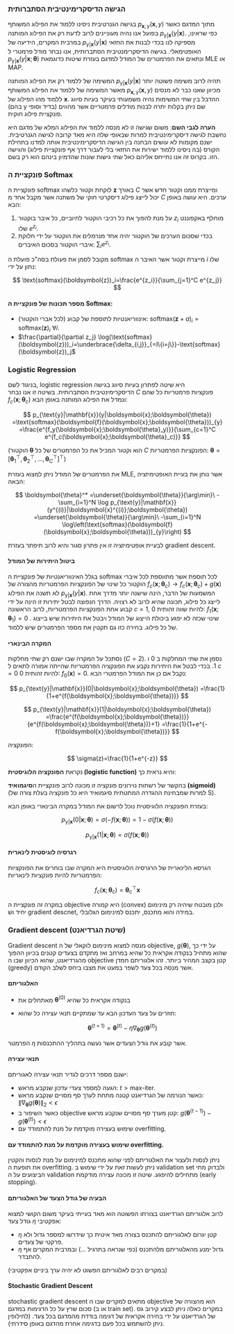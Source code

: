 ### הגישה הדיסקרימינטיבית הסתברותית

בגישה הגנרטיבית ניסינו ללמוד את הפילוג המשותף $p_{\mathbf{x},\text{y}}(\boldsymbol{x},y)$ מתוך המדגם כאשר בפועל אנו נהיה מעוניינים לרוב לדעת רק את הפילוג המותנה $p_{\text{y}|\mathbf{x}}(y|\boldsymbol{x})$. כפי שראינו, במרבית המקרים, הידיעה של $p_{\text{y}|\mathbf{x}}(y|\boldsymbol{x})$ מספיקה לנו בכדי לבנות את החזאי האופטימאלי. בגישה הדיסקרימנטיבית הסתברותית, אנו נבחר מודל פרמטרי ל $p_{\text{y}|\mathbf{x}}(y|\boldsymbol{x};\boldsymbol{\theta})$ ונתאים את הפרמטרים של המודל למדגם בעזרת שיטות כדוגמאת MLE או MAP.

המשימה של ללמוד רק את הפילוג המותנה $p_{\text{y}|\mathbf{x}}(y|\boldsymbol{x})$ תהיה לרוב משימה פשוטה יותר מאשר המשימה של ללמוד את הפילוג המשותף $p_{\mathbf{x},\text{y}}(\boldsymbol{x},y)$ מכיוון שאנו כבר לא מנסים ללמוד מהו הפילוג של $\mathbf{x}$. ההדבל בין שתי המשימות נהיה משמעותי בעיקר בעיות סיווג (בהם $\text{y}$ בדיד וסופי) שם ניתן בקלות יתרה לבנות מודלים פרמטריים אשר מהווים פונקציית פילוג חוקית.

**הערה לגבי השם**: משום שגישה זו לא מנסה ללמוד את הפילוג המלא של מדגם היא נחשבת לגישה דיסקרימינטיבית למרות שבאופי שלה היא מאד קרובה לגישה הגנרטיבית. ישנם מקומות לא עושים הבחנה בין הגישה הדיסקרימינטיבית אותה למדנו בתחילת הקורס (בה ניסינו ללמוד ישירות את החזאי בלי לעבור דרך אף פונקציית פילוג) והגישה הזו. בקרוס זה אנו נתייחס אליהם כאל שתי גישות שונות שהדמיון בינהם הוא רק בשם.

### פונקציית ה Softmax

פונקציית ה softmax לוקחת וקטור כלשהו $\boldsymbol{z}$ באורך $C$ ומייצרת ממנו וקטור חדש אשר יכול לייצג פילוג דיסקרטי חוקי של משתנה אשר מקבל אחד מ $C$ ערכים. היא עושה באופן הבא:

1. על מנת להפוך את כל רכיבי הוקטור לחיוביים, כל איבר בוקטור $z_i$ מוחלף באקפוננט שלו $e^{z_i}$.
2. בכדי שסכום הערכים של הוקטור יהיה אחד מנרמלים את הוקטור על ידי חלוקת איברי הוקטור בסכום האיברים: $\sum_i e^{z_i}$.

מקובל לסמן את פעולת בסה"כ פועלת ה softmax מייצרת וקטור אשר האיבר ה $i$ שלו נתון על ידי:

$$
\text{softmax}(\boldsymbol{z})_i=\frac{e^{z_i}}{\sum_{j=1}^C e^{z_j}}
$$

#### מספר תכונות של פונקציית ה Softmax:

- אינווריאנטיות לתוספת של קבוע (לכל אברי הוקטור): $\text{softmax}(\boldsymbol{z} + a)_i=\text{softmax}(\boldsymbol{z})_i\ \forall i$.
- $\frac{\partial}{\partial z_j} \log(\text{softmax}(\boldsymbol{z}))_i=\underbrace{\delta_{i,j}}_{=I\{i=j\}}-\text{softmax}(\boldsymbol{z})_j$

### Logistic Regression

בניגוד לשם, logistic regression היא שיטה לפתרון בעיות סיווג בגישה הדיסקרימינטיבית הסתברותית. בשיטה זו אנו נבחר $C$ פונקציות פרמטריות כל שהם $f_c(\boldsymbol{x};\boldsymbol{\theta}_c)$ ונמדל את הפילוג המותנה באופן הבא:

$$
p_{\text{y}|\mathbf{x}}(y|\boldsymbol{x};\boldsymbol{\theta})
=\text{softmax}(\boldsymbol{f}(\boldsymbol{x};\boldsymbol{\theta}))_{y}
=\frac{e^{f_y(\boldsymbol{x};\boldsymbol{\theta}_y)}}{\sum_{c=1}^C e^{f_c(\boldsymbol{x};\boldsymbol{\theta}_c)}}
$$

(הוקטור $\boldsymbol{\theta}$ הוא וקטור המכיל את כל הפרמטרים של כל $C$ הפונקציות הפרמטריות: $\boldsymbol{\theta}=[\boldsymbol{\theta}_1^{\top},\boldsymbol{\theta}_2^{\top},\dots,\boldsymbol{\theta}_C^{\top}]^{\top}$)

את הפרמטרים של המודל ניתן למצוא בעזרת MLE, אשר נותן את בעיית האופטימיזציה הבאה:

$$
\boldsymbol{\theta}^*
=\underset{\boldsymbol{\theta}}{\arg\min}\ -\sum_{i=1}^N \log p_{\text{y}|\mathbf{x}}(y^{(i)}|\boldsymbol{x}^{(i)};\boldsymbol{\theta})
=\underset{\boldsymbol{\theta}}{\arg\min}\ -\sum_{i=1}^N \log\left(\text{softmax}(\boldsymbol{f}(\boldsymbol{x};\boldsymbol{\theta}))_{y}\right)
$$

לבעיית אופטימיזציה זו אין פתרון סגור והיא לרוב תיפתר בעזרת gradient descent.

#### ביטול היתירות של המודל

בגלל האינווריאנטיות של פונקציית ה softmax לכל תוספת אשר מתווספת לכל איברי הוקטור כל שינוי של הפונקציות הפרמטריות מהצורה של $f_c(\boldsymbol{x};\boldsymbol{\theta}_c)\rightarrow f_c(\boldsymbol{x};\boldsymbol{\theta}_c)+g(\boldsymbol{x})$ לא תשנה את הפילוג $p_{\text{y}|\mathbf{x}}(y|\boldsymbol{x})$. המשמעות של הדבר, הינה שישנה יותר מדרך אחת לייצג כל פילוג, תכונה שהיא לרוב לא רצויה. הדרך הנפוצה לבטל יתירות זו הינה על ידי קבוע אחת הפונקציות הפרמטריות, לרוב הראשונה $c=1$, להיות שווה זהותית 0: $f_1(\boldsymbol{x};\boldsymbol{\theta}_1)=0$ . שינוי שכזה לא יפגע ביכולת הייצוג של המודל ויבטל את היתירות שיש בייצוג של כל פילוג. בחירה כזו גם תקטין את מספר הפרמטרים שיש ללמוד.

#### המקרה הבינארי

נסתכל על המקרה שבו ישנם רק שתי מחלקות ($C=2$). נסמן את שתי המחלקות ב 0 ו 1. בכדי לבטל את היתירות נקבע את הפונקציה הפרמטריות שהייתה אמורה לתאים ל $c=0$ להיות זהותית 0: $f_0(\boldsymbol{x})=0$. נקבל אם כן את המודל הפרמטרי הבא:

$$
p_{\text{y}|\mathbf{x}}(0|\boldsymbol{x};\boldsymbol{\theta})
=\frac{1}{1+e^{f(\boldsymbol{x};\boldsymbol{\theta})}}
$$

$$
p_{\text{y}|\mathbf{x}}(1|\boldsymbol{x};\boldsymbol{\theta})
=\frac{e^{f(\boldsymbol{x};\boldsymbol{\theta})}}{e^{f(\boldsymbol{x};\boldsymbol{\theta})}+1}
=\frac{1}{1+e^{-f(\boldsymbol{x};\boldsymbol{\theta})}}
$$

הפונקציה:

$$
\sigma(z)=\frac{1}{1+e^{-z}}
$$

נקראת **הפונקציה הלוגיסטית (logistic function)** והיא נראית כך:

בהקשר של רשתות נוירונים פונקציה זו מכונה לרוב פונקציית ה**סיגמואיד (sigmoid)** (למרות שמבחינת ההגדרה המתטתית סיגמואיד היא כל פונקציה בעלת צורה של S).

בעזרת הפונקציה הלוגיסטית נוכל לרשום את המודל במקרה הבינארי באופן הבא:

$$
p_{\text{y}|\mathbf{x}}(0|\boldsymbol{x};\boldsymbol{\theta})=\sigma(-f(\boldsymbol{x};\boldsymbol{\theta}))=1-\sigma(f(\boldsymbol{x};\boldsymbol{\theta}))
$$

$$
p_{\text{y}|\mathbf{x}}(1|\boldsymbol{x};\boldsymbol{\theta})=\sigma(f(\boldsymbol{x};\boldsymbol{\theta}))
$$

#### רגרסיה לוגיסטית לינארית

הגרסא הלינארית של הרגרסיה הלוגיסטית היא המקרה שבו בוחרים את הפונקציות הפרמטריות להיות פונקציות לינאריות:

$$
f_c(\boldsymbol{x};\boldsymbol{\theta}_c)=\boldsymbol{\theta}_c^{\top}\boldsymbol{x}
$$

במקרה זה פונקציית ה objective היא קמורה (convex) ולכן מובטח שיהיה רק מינימום יחיד וש gradient descnet, במידה והוא מתכנס, יתכנס למינימום הגלובלי.

### Gradient descent (שיטת הגרדיאנט)

Gradient descent מנסה למצוא מינימום לוקאלי של ה objective, $g(\boldsymbol{\theta})$, על ידי כך שהוא מתחיל בנקודה אקראית כל שהיא במרחב ואז מתקדם בצעדים קטנים בכיוון ההפוך מהגרדיאנט, שהוא הכיוון שבו ה objective קטן בקצב המהיר ביותר. זהו אלגוריתם חמדן (greedy) אשר מנסה בכל צעד לשפר במעט את מצבו ביחס לשלב הקודם.

#### האלגוריתם

- מאתחלים את $\boldsymbol{\theta}^{(0)}$ בנקודה אקראית כל שהיא
- חוזרים על צעד העדכון הבא עד שמתקיים תנאי עצירה כל שהוא:

    $$
    \boldsymbol{\theta}^{(t+1)}=\boldsymbol{\theta}^{(t)}-\eta \nabla_{\boldsymbol{\theta}}g(\boldsymbol{\theta}^{(t)})
    $$

הפרמטר $\eta$ אשר קובע את גודל הצעדים אשר נעשה בתהליך ההתכנסות.

#### תנאי עצירה

ישנם מספר דרכים לגדיר תנאי עצירה לאגוריתם:

- הגעה למספר צעדי עדכון שנקבע מראש: $t>\text{max-iter}$.
- כאשר הנורמה של הגרדיאנט קטנה מתחת לערך סף מסויים שנקבע מראש: $\lVert\nabla_{\boldsymbol{\theta}}g(\boldsymbol{\theta})\rVert_2<\epsilon$
- כאשר השיפור ב objective קטן מערך סף מסויים שנקבע מראש: $g(\boldsymbol{\theta}^{(t-1)})-g(\boldsymbol{\theta}^{(t)})<\epsilon$
- שימוש בעצירה מוקדמת על מנת להתמודד עם overfitting.

#### שימוש בעצירה מוקדמת על מנת להתמודד עם overfitting.

ניתן לנסות ולעצור את האלגוריתם לפני שהוא מתכנס למינימום על מנת לנסות והקטין את תופעת ה overfitting. ניתן לעשות זאת על ידי שימוש ב validation set ולבדוק מתי הביצועים על ה validation מתחילים להיפגע. שיטה זו מכונה עצירה מודקמת (early stopping).

#### הבעיה של גודל הצעד של האלגוריתם

לרוב אלגוריתם הגרדיאנט בצורתו הפשוטה הוא מאד בעייתי בעיקר משום הקושי למצוא גודל צעד $\eta$ אפקטיבי:

- $\eta$ קטן יגרום לאלגוריתם להתכנס בצורה מאד איטית כך שידרשו למספר גדול ולא פרקטי של צעדים.
- $\eta$ גדול ימנע מהאלגוריתם מלהתכנס (כפי שנראה בתרגיל ...) ובמרבית המקרים אף להתבדר.

(במקרים רבים לאלגוריתם הפשוט לא יהיה ערך ביניים אפקטיבי)

#### Stochastic Gradient Descent

stochastic gradient descent מתאים למקרים שבו ה objective הוא מהצורה של סכום שרץ על כל הדגימות במדגם (או ב train set). במקרים כאלה ניתן לבצע קירוב גס של הגרדיאנט על ידי בחירה אקראית של דגימה בודדת מהמדגם בכל צעד. (לחילופין ניתן להשתמש בכל פעם בדגימה אחרת מהדגם באופן סידרתי).